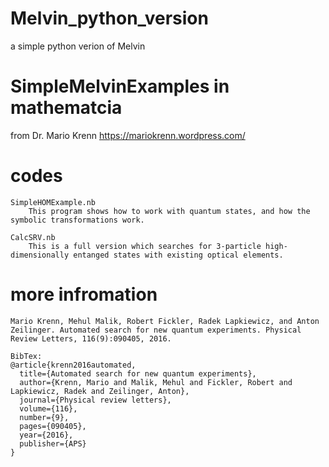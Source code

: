 # Melvin_python_version
a simple python verion of Melvin
 
# SimpleMelvinExamples in mathematcia
from Dr. Mario Krenn https://mariokrenn.wordpress.com/

# codes
```
SimpleHOMExample.nb
    This program shows how to work with quantum states, and how the symbolic transformations work.
	
CalcSRV.nb
    This is a full version which searches for 3-particle high-dimensionally entanged states with existing optical elements.

```

# more infromation
```
Mario Krenn, Mehul Malik, Robert Fickler, Radek Lapkiewicz, and Anton Zeilinger. Automated search for new quantum experiments. Physical Review Letters, 116(9):090405, 2016.

BibTex:
@article{krenn2016automated,
  title={Automated search for new quantum experiments},
  author={Krenn, Mario and Malik, Mehul and Fickler, Robert and Lapkiewicz, Radek and Zeilinger, Anton},
  journal={Physical review letters},
  volume={116},
  number={9},
  pages={090405},
  year={2016},
  publisher={APS}
}

```
